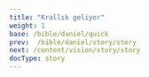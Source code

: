 ```yaml
---
title: "Krallık geliyor"
weight: 1
base: /bible/daniel/quick
prev:  /bible/daniel/story/story
next: /content/vision/story/story
docType: story
---
```

